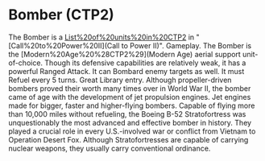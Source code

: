 # Bomber (CTP2)

The Bomber is a [List%20of%20units%20in%20CTP2](unit) in "[Call%20to%20Power%20II](Call to Power II)".
Gameplay.
The Bomber is the [Modern%20Age%20%28CTP2%29](Modern Age) aerial support unit-of-choice. Though its defensive capabilities are relatively weak, it has a powerful Ranged Attack. It can Bombard enemy targets as well. It must Refuel every 5 turns.
Great Library entry.
Although propeller-driven bombers proved their worth many times over in World War II, the bomber came of age with the development of jet propulsion engines. Jet engines made for bigger, faster and higher-flying bombers. Capable of flying more than 10,000 miles without refueling, the Boeing B-52 Stratofortress was unquestionably the most advanced and effective bomber in history. They played a crucial role in every U.S.-involved war or conflict from Vietnam to Operation Desert Fox. Although Stratofortresses are capable of carrying nuclear weapons, they usually carry conventional ordinance.